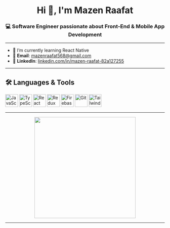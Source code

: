 <h1 align="center">Hi 👋, I'm Mazen Raafat</h1>
<h3 align="center">💻 Software Engineer passionate about Front-End & Mobile App Development</h3>

---

- 🌱 I’m currently learning React Native   
- 📧 **Email**: mazenraafat568@gmail.com   
- 🔗 **LinkedIn**: [linkedin.com/in/mazen-raafat-82a127255](https://www.linkedin.com/in/mazen-raafat-82a127255/)

---

## 🛠️ Languages & Tools

<p align="left">
  <img src="https://cdn.jsdelivr.net/gh/devicons/devicon/icons/javascript/javascript-original.svg" height="40" width="40" alt="JavaScript" />
  <img src="https://cdn.jsdelivr.net/gh/devicons/devicon/icons/typescript/typescript-original.svg" height="40" width="40" alt="TypeScript" />
  <img src="https://cdn.jsdelivr.net/gh/devicons/devicon/icons/react/react-original.svg" height="40" width="40" alt="React" />
  <img src="https://cdn.jsdelivr.net/gh/devicons/devicon/icons/redux/redux-original.svg" height="40" width="40" alt="Redux" />
  <img src="https://cdn.jsdelivr.net/gh/devicons/devicon/icons/firebase/firebase-plain.svg" height="40" width="40" alt="Firebase" />
  <img src="https://cdn.jsdelivr.net/gh/devicons/devicon/icons/git/git-original.svg" height="40" width="40" alt="Git" />
  <img src="https://www.vectorlogo.zone/logos/tailwindcss/tailwindcss-icon.svg" height="40" width="40" alt="Tailwind CSS" />
</p>


---

<p align="center">
  <img src="https://media.giphy.com/media/qgQUggAC3Pfv687qPC/giphy.gif" width="320" />
</p>

---
